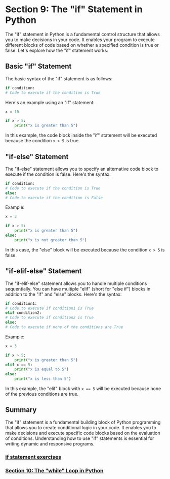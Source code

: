 # Section 9: The "if" Statement in Python

The "if" statement in Python is a fundamental control structure that allows you to make decisions in your code. It
enables your program to execute different blocks of code based on whether a specified condition is true or false. Let's
explore how the "if" statement works:

## Basic "if" Statement

The basic syntax of the "if" statement is as follows:

```python
if condition:
# Code to execute if the condition is True
```    

Here's an example using an "if" statement:

```python
x = 10

if x > 5:
    print("x is greater than 5")
```

In this example, the code block inside the "if" statement will be executed because the condition `x > 5` is true.

## "if-else" Statement

The "if-else" statement allows you to specify an alternative code block to execute if the condition is false. Here's the
syntax:

```python
if condition:
# Code to execute if the condition is True
else:
# Code to execute if the condition is False
```

Example:

```python
x = 3

if x > 5:
    print("x is greater than 5")
else:
    print("x is not greater than 5")
```

In this case, the "else" block will be executed because the condition `x > 5` is false.

## "if-elif-else" Statement

The "if-elif-else" statement allows you to handle multiple conditions sequentially. You can have multiple "elif" (short
for "else if") blocks in addition to the "if" and "else" blocks. Here's the syntax:

```python
if condition1:
# Code to execute if condition1 is True
elif condition2:
# Code to execute if condition2 is True
else:
# Code to execute if none of the conditions are True
```

Example:

```python
x = 3

if x > 5:
    print("x is greater than 5")
elif x == 5:
    print("x is equal to 5")
else:
    print("x is less than 5")
```

In this example, the "elif" block with `x == 5` will be executed because none of the previous conditions are true.

## Summary

The "if" statement is a fundamental building block of Python programming that allows you to create conditional logic in
your code. It enables you to make decisions and execute specific code blocks based on the evaluation of conditions.
Understanding how to use "if" statements is essential for writing dynamic and responsive programs.

### [if statement exercises][1]
### [Section 10: The "while" Loop in Python][2]


[1]: ../python_exercises/09_if_statement.py
[2]: ./10_while_loop.md